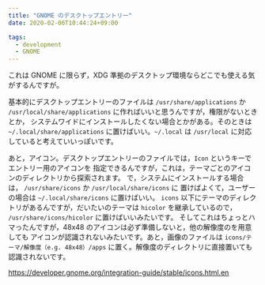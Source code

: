 ```yaml
---
title: "GNOME のデスクトップエントリー"
date: 2020-02-06T10:44:24+09:00

tags:
  - development
  - GNOME
---
```


これは GNOME に限らず，XDG 準拠のデスクトップ環境ならどこでも使える気がするんですが。

基本的にデスクトップエントリーのファイルは `/usr/share/applications` か
`/usr/local/share/applications` に作ればいいと思うんですが，権限がないときとか，
システムワイドにインストールしたくない場合とかがある。そのときは `~/.local/share/applications`
に置けばいい。`~/.local` は `/usr/local` に対応していると考えていいっぽいです。

あと，アイコン。デスクトップエントリーのファイルでは，`Icon` というキーでエントリー用のアイコンを
指定できるんですが，これは，テーマごとのアイコンのディレクトリから探索されます。
で，システムにインストールする場合は， `/usr/share/icons` か `/usr/local/share/icons` に
置けばよくて，ユーザーの場合は `~/.local/share/icons` に置けばいい。
`icons` 以下にテーマのディレクトリがあるんですが，だいたいのテーマは `hicolor` を継承しているので，
`/usr/share/icons/hicolor` に置けばいいみたいです。
そしてこれはちょっとハマったんですが，48x48 のアイコンは必ず準備しないと，他の解像度のを用意しても
アイコンが認識されないみたいです。あと，画像のファイルは `icons/テーマ/解像度（e.g. 48x48）/apps`
に置く。解像度のディレクトリに直接置いても認識されないです。

https://developer.gnome.org/integration-guide/stable/icons.html.en
